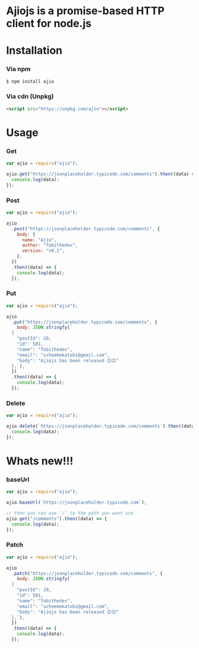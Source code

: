 # Ajiojs is a promise-based HTTP client for node.js

# Installation

### Via npm

```bash
$ npm install ajio
```

### Via cdn (Unpkg)

```html
<script src="https://unpkg.com/ajio"></script>
```

# Usage

### Get

```javascript
var ajio = require("ajio");

ajio.get("https://jsonplaceholder.typicode.com/comments").then((data) => {
  console.log(data);
});
```

### Post

```javascript
var ajio = require("ajio");

ajio
  .post("https://jsonplaceholder.typicode.com/comments", {
    body: {
      name: "Ajio",
      author: "Tobithedev",
      version: "v0.1",
    },
  })
  .then((data) => {
    console.log(data);
  });
```

### Put

```javascript
var ajio = require("ajio");

ajio
  .put("https://jsonplaceholder.typicode.com/comments", {
    body: JSON.stringfy(`
  {
    "postId": 20,
    "id": 501,
    "name": "Tobithedev",
    "email": "ucheemekatobi@gmail.com",
    "body": "Ajiojs has been released 😊😊"
  },`),
  })
  .then((data) => {
    console.log(data);
  });
```

### Delete

```javascript
var ajio = require("ajio");

ajio.delete(`https://jsonplaceholder.typicode.com/comments`).then((data) => {
  console.log(data);
});
```
# Whats new!!!

### baseUrl

```javascript
var ajio = require("ajio");

ajio.baseUrl(`https://jsonplaceholder.typicode.com`);

// then you can use `/` to the path you want use
ajio.get("/comments").then((data) => {
  console.log(data);
});
```
### Patch

```javascript
var ajio = require("ajio");

ajio
  .patch("https://jsonplaceholder.typicode.com/comments", {
    body: JSON.stringfy(`
  {
    "postId": 20,
    "id": 501,
    "name": "Tobithedev",
    "email": "ucheemekatobi@gmail.com",
    "body": "Ajiojs has been released 😊😊"
  },`),
  })
  .then((data) => {
    console.log(data);
  });
```
